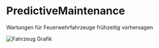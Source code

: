 # PredictiveMaintenance
Wartungen für Feuerwehrfahrzeuge frühzeitig vorhersagen


![Fahrzeug Grafik](https://teltonika-gps.com/cdn/use-cases/2023/01/63d91a6cbc4dc4-83625632/487898-wildfire-emergency-vehicle-gps-tracker-fmc225-v12-final.svg)